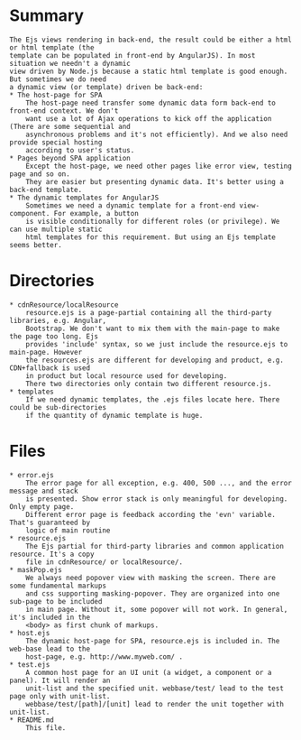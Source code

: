 
# Summary
	The Ejs views rendering in back-end, the result could be either a html or html template (the 
	template can be populated in front-end by AngularJS). In most situation we needn't a dynamic 
	view driven by Node.js because a static html template is good enough. But sometimes we do need
	a dynamic view (or template) driven be back-end:
	* The host-page for SPA
		The host-page need transfer some dynamic data form back-end to front-end context. We don't 
		want use a lot of Ajax operations to kick off the application (There are some sequential and 
		asynchronous problems and it's not efficiently). And we also need provide special hosting 
		according to user's status.
	* Pages beyond SPA application
		Except the host-page, we need other pages like error view, testing page and so on. 
		They are easier but presenting dynamic data. It's better using a back-end template.
	* The dynamic templates for AngularJS
		Sometimes we need a dynamic template for a front-end view-component. For example, a button 
		is visible conditionally for different roles (or privilege). We can use multiple static 
		html templates for this requirement. But using an Ejs template seems better.
		
# Directories
	* cdnResource/localResource
		resource.ejs is a page-partial containing all the third-party libraries, e.g. Angular, 
		Bootstrap. We don't want to mix them with the main-page to make the page too long. Ejs 
		provides 'include' syntax, so we just include the resource.ejs to main-page. However 
		the resources.ejs are different for developing and product, e.g. CDN+fallback is used 
		in product but local resource used for developing.
		There two directories only contain two different resource.js.
	* templates
		If we need dynamic templates, the .ejs files locate here. There could be sub-directories 
		if the quantity of dynamic template is huge.
		
# Files
	* error.ejs
		The error page for all exception, e.g. 400, 500 ..., and the error message and stack 
		is presented. Show error stack is only meaningful for developing. Only empty page. 
		Different error page is feedback according the 'evn' variable. That's guaranteed by 
		logic of main routine 
	* resource.ejs
		The Ejs partial for third-party libraries and common application resource. It's a copy 
		file in cdnResource/ or localResource/.
	* maskPop.ejs
		We always need popover view with masking the screen. There are some fundamental markups 
		and css supporting masking-popover. They are organized into one sub-page to be included 
		in main page. Without it, some popover will not work. In general, it's included in the 
		<body> as first chunk of markups.
	* host.ejs
		The dynamic host-page for SPA, resource.ejs is included in. The web-base lead to the
		host-page, e.g. http://www.myweb.com/ . 
	* test.ejs
		A common host page for an UI unit (a widget, a component or a panel). It will render an 
		unit-list and the specified unit. webbase/test/ lead to the test page only with unit-list. 
		webbase/test/[path]/[unit] lead to render the unit together with unit-list.
	* README.md
		This file. 
	
	
	
	
	
	